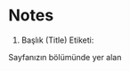 # Notes

1. Başlık (Title) Etiketi:

Sayfanızın <head> bölümünde yer alan <title> etiketi, Google tarafından sayfanızın başlığı olarak algılanır. Başlık, sayfanın içeriğini özetleyen ve anahtar kelimeleri içeren bir cümle olmalıdır.

```
<head>
  <title>Tatar Oto Kaporta - Profesyonel Araç Onarımı ve Kaporta Hizmetleri</title>
  <!-- Diğer head içeriği -->
</head>

```

2. Meta Açıklama (Meta Description) Etiketi:

<meta> etiketleri arasına eklenen açıklama, Google'da arama sonuçlarında sayfanızın altında görünen kısa metni ifade eder. Bu metin, sayfanın içeriğini özetleyen ve potansiyel ziyaretçilere sayfanın değerini anlatan bir açıklama olmalıdır.

```
<head>
  <meta name="description" content="Tatar Oto Kaporta, araçlarınız için uzman kaporta onarımı ve hizmetleri sunar. Profesyonel ve kaliteli çözümler." />
  <!-- Diğer head içeriği -->
</head>

```

3. Başlık ve Açıklama Uyumu:

Başlık ve açıklama arasında bir uyum sağlamaya çalışın. Anahtar kelimeleri doğal bir şekilde başlık ve açıklama içinde kullanın.

4. Anahtar Kelimeler (Keywords):

Google artık meta anahtar kelime etiketini pek dikkate almıyor, ancak sayfanın içeriği içinde doğal bir şekilde anahtar kelimeleri kullanmak önemlidir.

5. Sayfa URL Yapısı:

Sayfanızın URL yapısı açıklayıcı ve kullanıcı dostu olmalıdır. Örneğin, hizmetler bölümünün URL'i "tatarotokaporta.com/hizmetler" gibi anlamlı olmalıdır.

6. Başlık (H1) Etiketi:

Sayfanın başlık etiketi (<h1>) sayfa başlığını ifade eder. Bu başlık, sayfanın ana temasını yansıtmalı ve anahtar kelimeleri içermelidir.

```
<body>
  <h1>Tatar Oto Kaporta - Profesyonel Araç Onarımı ve Kaporta Hizmetleri</h1>
  <!-- Sayfa içeriği -->
</body>

```

7. Görsel Alt Metinleri (Alt Text):

Sayfadaki görsellere anlamlı ve anahtar kelimeleri içeren alternatif metinler (alt text) ekleyin.

```
<img src="kaporta.jpg" alt="Tatar Oto Kaporta - Aracınızın kaporta onarımı için uzman hizmetler" />

```
